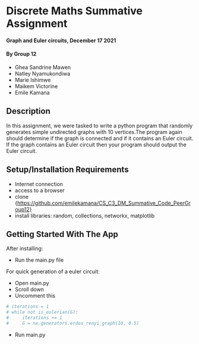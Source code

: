 # Discrete Maths Summative Assignment
#### Graph and Euler circuits, December 17 2021
#### By Group 12
* Ghea Sandrine Mawen
* Natley Nyamukondiwa
* Marie Ishimwe
* Maikem Victorine
* Emile Kamana
## Description
In this assignment, we were tasked to write a python program that randomly generates simple undirected graphs with 10 vertices.The program again should determine if the graph is connected and if it contains an Euler circuit. If the graph contains an Euler circuit then your program should output the Euler circuit.
## Setup/Installation Requirements
* Internet connection
* access to a browser
* clone {https://github.com/emilekamana/CS_C3_DM_Summative_Code_PeerGroup12}
* install libraries: random, collections, networkx, matplotlib
## Getting Started With The App
After installing:
* Run the main.py file

For quick generation of a euler circuit:
* Open main.py
* Scroll down
* Uncomment this

```python
# iterations = 1
# while not is_eulerian(G):
#     iterations += 1
#     G = nx.generators.erdos_renyi_graph(10, 0.5)
```
* Run main.py
